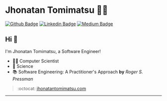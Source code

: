 # Jhonatan Tomimatsu :man_technologist:

[![Github Badge](https://img.shields.io/badge/-Github-000?style=flat-square&logo=Github&logoColor=white&link=https://github.com/jhonatantft)](https://github.com/jhonatantft)
[![Linkedin Badge](https://img.shields.io/badge/-LinkedIn-blue?style=flat-square&logo=Linkedin&logoColor=white&link=https://www.linkedin.com/in/jhonatantomimatsu/)](https://www.linkedin.com/in/jhonatantomimatsu/)
[![Medium Badge](https://img.shields.io/badge/-@jhonatantft-03a57a?style=flat-square&labelColor=000000&logo=Medium&link=https://medium.com/@jhonatantft/)](https://medium.com/@jhonatantft/)

## Hi 👋

I'm Jhonatan Tomimatsu, a Software Engineer!

- :office_worker: Computer Scientist
- :blue_heart: Science
- :books: Software Engineering: A Practitioner's Approach **by** *Roger S. Pressman*

> :octocat: [jhonatantomimatsu.com](http://www.jhonatantomimatsu.com/)

---
